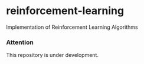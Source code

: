 # reinforcement-learning
Implementation of Reinforcement Learning Algorithms

### Attention

This repository is under development.
